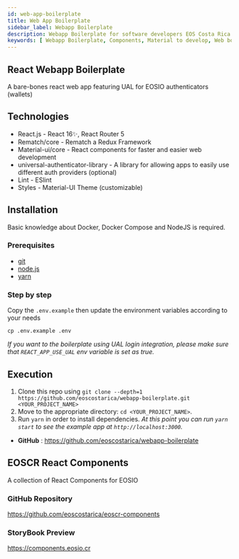 ```yaml
---
id: web-app-boilerplate
title: Web App Boilerplate
sidebar_label: Webapp Boilerplate
description: Webapp Boilerplate for software developers EOS Costa Rica
keywords: [ Webapp Boilerplate, Components, Material to develop, Web boilerplate]
---
```


## React Webapp Boilerplate

A bare-bones react web app featuring UAL for EOSIO authenticators (wallets)

## Technologies

- React.js - React 16✨, React Router 5
- Rematch/core - Rematch a Redux Framework
- Material-ui/core - React components for faster and easier web development
- universal-authenticator-library - A library for allowing apps to easily use different auth providers (optional)
- Lint - ESlint
- Styles - Material-UI Theme (customizable)

## Installation

Basic knowledge about Docker, Docker Compose and NodeJS is required.

### Prerequisites

- [git](https://git-scm.com/)
- [node.js](https://nodejs.org/es/)
- [yarn](https://yarnpkg.com/)

### Step by step

Copy the `.env.example` then update the environment variables according to your needs

```
cp .env.example .env
```

_If you want to the boilerplate using UAL login integration, please make sure that `REACT_APP_USE_UAL` env variable is set as true._

## Execution

1.  Clone this repo using `git clone --depth=1 https://github.com/eoscostarica/webapp-boilerplate.git <YOUR_PROJECT_NAME>`
2.  Move to the appropriate directory: `cd <YOUR_PROJECT_NAME>`.
3.  Run `yarn` in order to install dependencies.
    _At this point you can run `yarn start` to see the example app at `http://localhost:3000`._

- **GitHub** : https://github.com/eoscostarica/webapp-boilerplate

## EOSCR React Components
A collection of React Components for EOSIO

### GitHub Repository
https://github.com/eoscostarica/eoscr-components

### StoryBook Preview
https://components.eosio.cr


